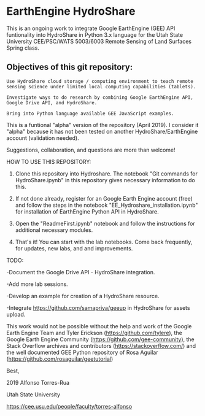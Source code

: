 # EarthEngine HydroShare
This is an ongoing work to integrate Google EarthEngine (GEE) API funtionality into HydroShare in Python 3.x language for the Utah State University CEE/PSC/WATS 5003/6003 Remote Sensing of Land Surfaces Spring class. 

## Objectives of this git repository: 
```
Use HydroShare cloud storage / computing environment to teach remote sensing science under limited local computing capabilities (tablets).

Investigate ways to do research by combining Google EarthEngine API, Google Drive API, and HydroShare.

Bring into Python language available GEE JavaScript examples.
```

This is a funtional "alpha" version of the repository (April 2019). I consider it "alpha" because it has not been tested on another HydroShare/EarthEngine account (validation needed). 

Suggestions, collaboration, and questions are more than welcome!

HOW TO USE THIS REPOSITORY:

1) Clone this repository into Hydroshare. The notebook "Git commands for HydroShare.ipynb" in this repository gives necessary information to do this.

2) If not done already, register for an Google Earth Engine account (free) and follow the steps in the notebook "EE_Hydroshare_installation.ipynb" for installation of EarthEngine Python API in HydroShare.

3) Open the "ReadmeFirst.ipynb" notebook and follow the instructions for additional necessary modules.

4) That's it! You can start with the lab notebooks. Come back frequently, for updates, new labs, and and improvements.


TODO: 

-Document the Google Drive API - HydroShare integration.

-Add more lab sessions.

-Develop an example for creation of a HydroShare resource.

-Integrate https://github.com/samapriya/geeup in HydroShare for assets upload.


This work would not be possible without the help and work of the Google Earth Engine Team and Tyler Erickson (https://github.com/tylere), the Google Earth Engine Community (https://github.com/gee-community), the Stack Overflow archives and contributors (https://stackoverflow.com/) and the well documented GEE Python repository of Rosa Aguilar (https://github.com/rosaguilar/geetutorial)




Best,


2019 Alfonso Torres-Rua

Utah State University

https://cee.usu.edu/people/faculty/torres-alfonso


